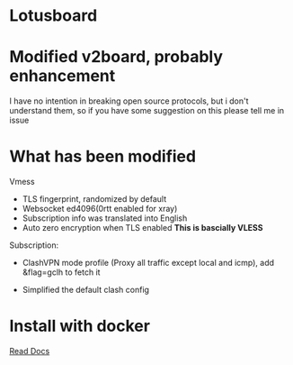 # Lotusboard

# Modified v2board, probably enhancement

I have no intention in breaking open source protocols, but i don't understand them, so if you have some suggestion on this please tell me in issue

# What has been modified

Vmess
 
 - TLS fingerprint, randomized by default
 - Websocket ed4096(0rtt enabled for xray)
 - Subscription info was translated into English
 - Auto zero encryption when TLS enabled **This is bascially VLESS**

Subscription:

 - ClashVPN mode profile (Proxy all traffic except local and icmp), add &flag=gclh to fetch it

 - Simplified the default clash config

# Install with docker

[Read Docs](https://github.com/lotusproxy/lotusboard-docker/wiki)
